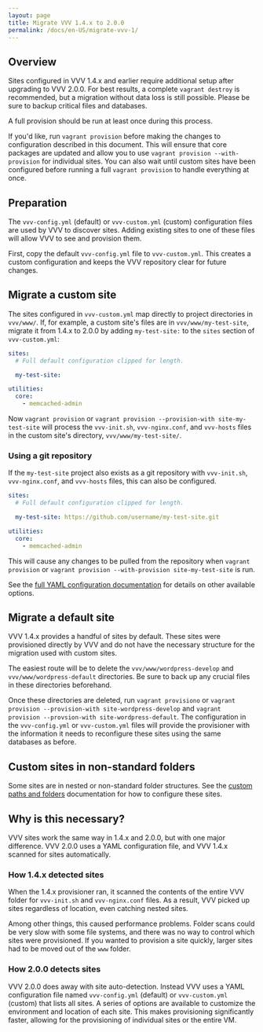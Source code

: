 ```yaml
---
layout: page
title: Migrate VVV 1.4.x to 2.0.0
permalink: /docs/en-US/migrate-vvv-1/
---
```


## Overview

Sites configured in VVV 1.4.x and earlier require additional setup after upgrading to VVV 2.0.0. For best results, a complete `vagrant destroy` is recommended, but a migration without data loss is still possible. Please be sure to backup critical files and databases.

A full provision should be run at least once during this process.

If you'd like, run `vagrant provision` before making the changes to configuration described in this document. This will ensure that core packages are updated and allow you to use `vagrant provision --with-provision` for individual sites. You can also wait until custom sites have been configured before running a full `vagrant provision` to handle everything at once.

## Preparation

The `vvv-config.yml` (default) or `vvv-custom.yml` (custom) configuration files are used by VVV to discover sites. Adding existing sites to one of these files will allow VVV to see and provision them.

First, copy the default `vvv-config.yml` file to `vvv-custom.yml`. This creates a custom configuration and keeps the VVV repository clear for future changes.

## Migrate a custom site

The sites configured in `vvv-custom.yml` map directly to project directories in `vvv/www/`. If, for example, a custom site's files are in `vvv/www/my-test-site`, migrate it from 1.4.x to 2.0.0 by adding `my-test-site:` to the `sites` section of `vvv-custom.yml`:

```YAML
sites:
  # Full default configuration clipped for length.

  my-test-site:

utilities:
  core:
    - memcached-admin
```

Now `vagrant provision` or `vagrant provision --provision-with site-my-test-site` will process the `vvv-init.sh`, `vvv-nginx.conf`, and `vvv-hosts` files in the custom site's directory, `vvv/www/my-test-site/`.

### Using a git repository

If the `my-test-site` project also exists as a git repository with `vvv-init.sh`, `vvv-nginx.conf`, and `vvv-hosts` files, this can also be configured.

```YAML
sites:
  # Full default configuration clipped for length.

  my-test-site: https://github.com/username/my-test-site.git

utilities:
  core:
    - memcached-admin
```

This will cause any changes to be pulled from the repository when `vagrant provision` or `vagrant provision --with-provision site-my-test-site` is run.

See the [full YAML configuration documentation](vvv-config.yml.md) for details on other available options.

## Migrate a default site

VVV 1.4.x provides a handful of sites by default. These sites were provisioned directly by VVV and do not have the necessary structure for the migration used with custom sites.

The easiest route will be to delete the `vvv/www/wordpress-develop` and `vvv/www/wordpress-default` directories. Be sure to back up any crucial files in these directories beforehand.

Once these directories are deleted, run `vagrant provisiono` or `vagrant provision --provision-with site-wordpress-develop` and `vagrant provision --provsion-with site-wordpress-default`. The configuration in the `vvv-config.yml` or `vvv-custom.yml` files will provide the provisioner with the information it needs to reconfigure these sites using the same databases as before.

## Custom sites in non-standard folders

Some sites are in nested or non-standard folder structures. See the [custom paths and folders](custom-paths-and-folders.md) documentation for how to configure these sites.

## Why is this necessary?

VVV sites work the same way in 1.4.x and 2.0.0, but with one major difference. VVV 2.0.0 uses a YAML configuration file, and VVV 1.4.x scanned for sites automatically.

### How 1.4.x detected sites

When the 1.4.x provisioner ran, it scanned the contents of the entire VVV folder for `vvv-init.sh` and `vvv-nginx.conf` files. As a result, VVV picked up sites regardless of location, even catching nested sites.

Among other things, this caused performance problems. Folder scans could be very slow with some file systems, and there was no way to control which sites were provisioned. If you wanted to provision a site quickly, larger sites had to be moved out of the `www` folder.

### How 2.0.0 detects sites

VVV 2.0.0 does away with site auto-detection. Instead VVV uses a YAML configuration file named `vvv-config.yml` (default) or `vvv-custom.yml` (custom) that lists all sites. A series of options are available to customize the environment and location of each site. This makes provisioning significantly faster, allowing for the provisioning of individual sites or the entire VM.

